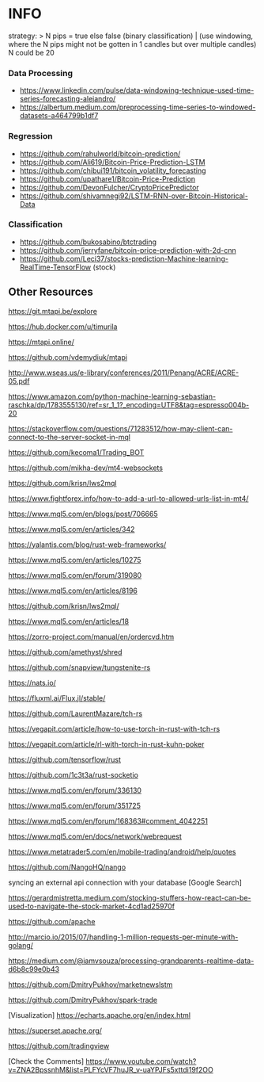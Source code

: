 # INFO

strategy: > N pips = true else false (binary classification) |
(use windowing, where the N pips might not be gotten in 1 candles but over multiple candles)
N could be 20

### Data Processing

- https://www.linkedin.com/pulse/data-windowing-technique-used-time-series-forecasting-alejandro/
- https://albertum.medium.com/preprocessing-time-series-to-windowed-datasets-a464799b1df7

### Regression

- https://github.com/rahulworld/bitcoin-prediction/
- https://github.com/Ali619/Bitcoin-Price-Prediction-LSTM
- https://github.com/chibui191/bitcoin_volatility_forecasting
- https://github.com/upathare1/Bitcoin-Price-Prediction
- https://github.com/DevonFulcher/CryptoPricePredictor
- https://github.com/shivamnegi92/LSTM-RNN-over-Bitcoin-Historical-Data

### Classification

- https://github.com/bukosabino/btctrading
- https://github.com/jerryfane/bitcoin-price-prediction-with-2d-cnn
- https://github.com/Leci37/stocks-prediction-Machine-learning-RealTime-TensorFlow (stock)

## Other Resources

https://git.mtapi.be/explore

https://hub.docker.com/u/timurila

https://mtapi.online/

https://github.com/vdemydiuk/mtapi

http://www.wseas.us/e-library/conferences/2011/Penang/ACRE/ACRE-05.pdf

https://www.amazon.com/python-machine-learning-sebastian-raschka/dp/1783555130/ref=sr_1_1?_encoding=UTF8&tag=espresso004b-20

https://stackoverflow.com/questions/71283512/how-may-client-can-connect-to-the-server-socket-in-mql

https://github.com/kecoma1/Trading_BOT

https://github.com/mikha-dev/mt4-websockets

https://github.com/krisn/lws2mql

https://www.fightforex.info/how-to-add-a-url-to-allowed-urls-list-in-mt4/

https://www.mql5.com/en/blogs/post/706665

https://www.mql5.com/en/articles/342

https://yalantis.com/blog/rust-web-frameworks/

https://www.mql5.com/en/articles/10275

https://www.mql5.com/en/forum/319080

https://www.mql5.com/en/articles/8196

https://github.com/krisn/lws2mql/

https://www.mql5.com/en/articles/18

https://zorro-project.com/manual/en/ordercvd.htm

https://github.com/amethyst/shred

https://github.com/snapview/tungstenite-rs

https://nats.io/

https://fluxml.ai/Flux.jl/stable/

https://github.com/LaurentMazare/tch-rs

https://vegapit.com/article/how-to-use-torch-in-rust-with-tch-rs

https://vegapit.com/article/rl-with-torch-in-rust-kuhn-poker

https://github.com/tensorflow/rust

https://github.com/1c3t3a/rust-socketio

https://www.mql5.com/en/forum/336130

https://www.mql5.com/en/forum/351725

https://www.mql5.com/en/forum/168363#comment_4042251

https://www.mql5.com/en/docs/network/webrequest

https://www.metatrader5.com/en/mobile-trading/android/help/quotes

https://github.com/NangoHQ/nango

syncing an external api connection with your database [Google Search]

https://gerardmistretta.medium.com/stocking-stuffers-how-react-can-be-used-to-navigate-the-stock-market-4cd1ad25970f

https://github.com/apache

http://marcio.io/2015/07/handling-1-million-requests-per-minute-with-golang/

https://medium.com/@iamvsouza/processing-grandparents-realtime-data-d6b8c99e0b43

https://github.com/DmitryPukhov/marketnewslstm

https://github.com/DmitryPukhov/spark-trade

[Visualization]
https://echarts.apache.org/en/index.html

https://superset.apache.org/

https://github.com/tradingview

[Check the Comments]
https://www.youtube.com/watch?v=ZNA2BpssnhM&list=PLFYcVF7huJR_v-uaYPJFs5xttdi19f2OO
